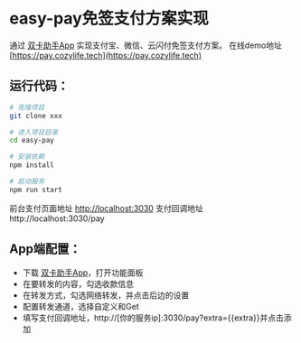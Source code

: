 # easy-pay免签支付方案实现
通过 [双卡助手App](https://smshelper.wisg.cn) 实现支付宝、微信、云闪付免签支付方案。
在线demo地址[https://pay.cozylife.tech](https://pay.cozylife.tech)  


## 运行代码：

```bash
# 克隆项目
git clone xxx

# 进入项目目录
cd easy-pay

# 安装依赖
npm install

# 启动服务
npm run start
```

前台支付页面地址 [http://localhost:3030](http://ip:3030)
支付回调地址 http://localhost:3030/pay


## App端配置：
- 下载 [双卡助手App](https://smshelper.wisg.cn)，打开功能面板
- 在要转发的内容，勾选收款信息
- 在转发方式，勾选网络转发，并点击后边的设置
- 配置转发通道，选择自定义和Get
- 填写支付回调地址，http://[你的服务ip]:3030/pay?extra={{extra}}并点击添加